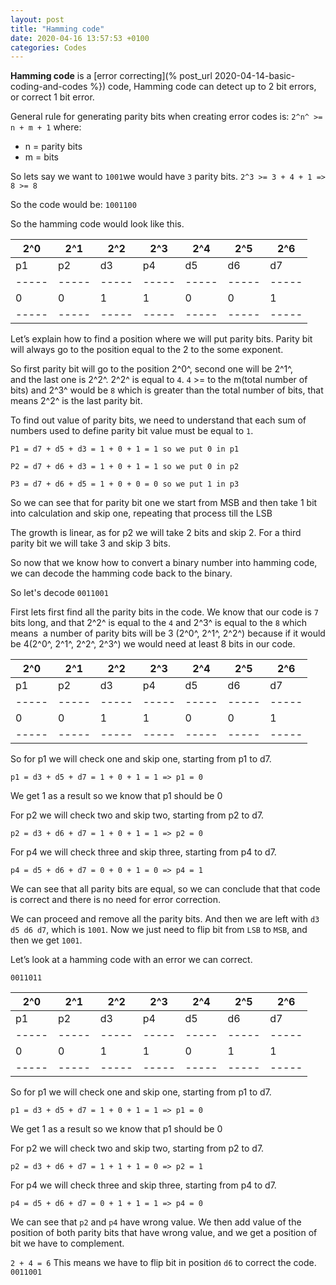 ```yaml
---
layout: post
title: "Hamming code"
date: 2020-04-16 13:57:53 +0100
categories: Codes
---
```

**Hamming code** is a [error correcting](% post_url 2020-04-14-basic-coding-and-codes %}) code,
Hamming code can detect up to 2 bit errors, or correct 1 bit error.

General rule for generating parity bits when creating error codes is:
`2^n^ >= n + m + 1`
where:
* n = parity bits
* m = bits

So lets say we want to `1001`we would have `3` parity bits.
`2^3 >= 3 + 4 + 1 => 8 >= 8`

So the code would be:
`1001100 `

So the hamming code would look like this.

| 2^0 | 2^1 | 2^2 | 2^3 | 2^4 | 2^5 | 2^6 |
|-----|-----|-----|-----|-----|-----|-----|
| p1  | p2  | d3  | p4  | d5  | d6  | d7  |
|-----|-----|-----|-----|-----|-----|-----|
|  0  |  0  |  1  |  1  |  0  |  0  |  1  |
|-----|-----|-----|-----|-----|-----|-----|

Let’s explain how to find a position where we will put parity bits.
Parity bit will always go to the position equal to the 2 to the
some exponent.

So first parity bit will go to the position 2^0^, second one will be 2^1^,
and the last one is 2^2^. 2^2^ is equal to `4`. `4` >= to the
m(total number of bits) and 2^3^ would be `8` which is greater than
the total number of bits, that means 2^2^ is the last parity bit.

To find out value of parity bits, we need to understand that each sum
of numbers used to define parity bit value must be equal to `1`.

`P1 = d7 + d5 + d3 = 1 + 0 + 1 = 1 so we put 0 in p1`

`P2 = d7 + d6 + d3 = 1 + 0 + 1 = 1 so we put 0 in p2`

`P3 = d7 + d6 + d5 = 1 + 0 + 0 = 0 so we put 1 in p3`

So we can see that for parity bit one we start from MSB and then take 1 bit
into calculation and skip one, repeating that process till the LSB

The growth is linear, as for p2 we will take 2 bits and skip 2.
For a third parity bit we will take 3 and skip 3 bits.

So now that we know how to convert a binary number into hamming code,
we can decode the hamming code back to the binary.

So let's decode `0011001`

First lets first find all the parity bits in the code. We know that our
code is `7` bits long, and that 2^2^ is equal to the `4` and 2^3^ is equal
to the `8` which means  a number of parity bits will be 3 (2^0^, 2^1^, 2^2^) because if it would be 4(2^0^, 2^1^, 2^2^, 2^3^) we would need at
least 8 bits in our code.

| 2^0 | 2^1 | 2^2 | 2^3 | 2^4 | 2^5 | 2^6 |
|-----|-----|-----|-----|-----|-----|-----|
| p1  | p2  | d3  | p4  | d5  | d6  | d7  |
|-----|-----|-----|-----|-----|-----|-----|
|  0  |  0  |  1  |  1  |  0  |  0  |  1  |
|-----|-----|-----|-----|-----|-----|-----|

So for p1 we will check one and skip one, starting from p1 to d7.

`p1 = d3 + d5 + d7 = 1 + 0 + 1 = 1 => p1 = 0`

We get 1 as a result so we know that p1 should be 0

For p2 we will check two and skip two, starting from p2 to d7.

`p2 = d3 + d6 + d7 = 1 + 0 + 1 = 1 => p2 = 0`

For p4 we will check three and skip three, starting from p4 to d7.

`p4 = d5 + d6 + d7 = 0 + 0 + 1 = 0 => p4 = 1`

We can see that all parity bits are equal, so we can conclude that that
code is correct and there is no need for error correction.

We can proceed and remove all the parity bits. And then we are left with
`d3 d5 d6 d7`, which is `1001`. Now we just need to flip bit from `LSB` to
`MSB`, and then we get `1001`.

Let’s look at a hamming code with an error we can correct.

`0011011`

| 2^0 | 2^1 | 2^2 | 2^3 | 2^4 | 2^5 | 2^6 |
|-----|-----|-----|-----|-----|-----|-----|
| p1  | p2  | d3  | p4  | d5  | d6  | d7  |
|-----|-----|-----|-----|-----|-----|-----|
|  0  |  0  |  1  |  1  |  0  |  1  |  1  |
|-----|-----|-----|-----|-----|-----|-----|

So for p1 we will check one and skip one, starting from p1 to d7.

`p1 = d3 + d5 + d7 = 1 + 0 + 1 = 1 => p1 = 0`

We get 1 as a result so we know that p1 should be 0

For p2 we will check two and skip two, starting from p2 to d7.

`p2 = d3 + d6 + d7 = 1 + 1 + 1 = 0 => p2 = 1`

For p4 we will check three and skip three, starting from p4 to d7.

`p4 = d5 + d6 + d7 = 0 + 1 + 1 = 1 => p4 = 0`

We can see that `p2` and `p4` have wrong value. We then add value of the
position of both parity bits that have wrong value, and we get a position
of bit we have to complement.

`2 + 4 = 6`
This means we have to flip bit in position `d6` to correct the code.
`0011001`